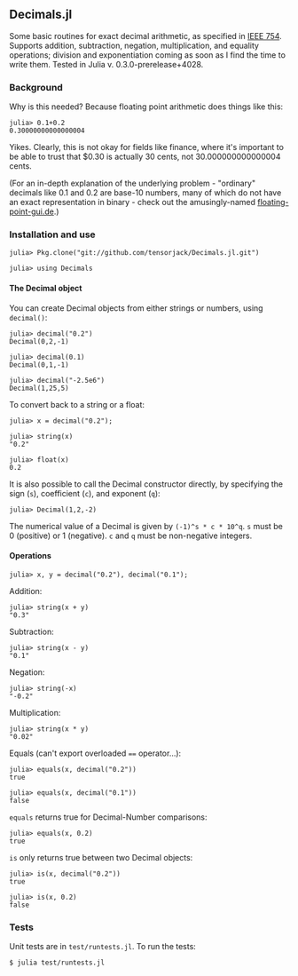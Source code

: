 ## Decimals.jl

Some basic routines for exact decimal arithmetic, as specified in [IEEE 754](http://en.wikipedia.org/wiki/IEEE_floating_point "Wikipedia: IEEE floating point").  Supports addition, subtraction, negation, multiplication, and equality operations; division and exponentiation coming as soon as I find the time to write them.  Tested in Julia v. 0.3.0-prerelease+4028.

### Background

Why is this needed?  Because floating point arithmetic does things like this:

    julia> 0.1+0.2
    0.30000000000000004

Yikes.  Clearly, this is not okay for fields like finance, where it's important to be able to trust that $0.30 is actually 30 cents, not 30.000000000000004 cents.

(For an in-depth explanation of the underlying problem - "ordinary" decimals like 0.1 and 0.2 are base-10 numbers, many of which do not have an exact representation in binary - check out the amusingly-named [floating-point-gui.de](http://floating-point-gui.de/ "What Every Programmer Should Know About Floating-Point Arithmetic").)

### Installation and use

    julia> Pkg.clone("git://github.com/tensorjack/Decimals.jl.git")

    julia> using Decimals

#### The Decimal object

You can create Decimal objects from either strings or numbers, using `decimal()`:

    julia> decimal("0.2")
    Decimal(0,2,-1)

    julia> decimal(0.1)
    Decimal(0,1,-1)

    julia> decimal("-2.5e6")
    Decimal(1,25,5)

To convert back to a string or a float:

    julia> x = decimal("0.2");

    julia> string(x)
    "0.2"

    julia> float(x)
    0.2

It is also possible to call the Decimal constructor directly, by specifying the sign (`s`), coefficient (`c`), and exponent (`q`):

    julia> Decimal(1,2,-2)

The numerical value of a Decimal is given by `(-1)^s * c * 10^q`.  `s` must be 0 (positive) or 1 (negative).  `c` and `q` must be non-negative integers.

#### Operations

    julia> x, y = decimal("0.2"), decimal("0.1");

Addition:

    julia> string(x + y)
    "0.3"

Subtraction:

    julia> string(x - y)
    "0.1"

Negation:

    julia> string(-x)
    "-0.2"

Multiplication:

    julia> string(x * y)
    "0.02"

Equals (can't export overloaded `==` operator...):

    julia> equals(x, decimal("0.2"))
    true

    julia> equals(x, decimal("0.1"))
    false

`equals` returns true for Decimal-Number comparisons:

    julia> equals(x, 0.2)
    true

`is` only returns true between two Decimal objects:

    julia> is(x, decimal("0.2"))
    true

    julia> is(x, 0.2)
    false

### Tests

Unit tests are in `test/runtests.jl`.  To run the tests:

    $ julia test/runtests.jl
